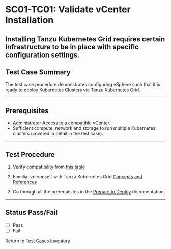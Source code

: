 # SC01-TC01: Validate vCenter Installation

Installing Tanzu Kubernetes Grid requires certain infrastructure to be in place with specific configuration settings.  
---

## Test Case Summary

The test case procedure demonstrates configuring vSphere such that it is ready to deploy Kubernetes Clusters via Tanzu Kubernetes Grid.

---

## Prerequisites

* Administrator Access to a compatible vCenter.
* Sufficient compute, network and storage to run multiple Kubernetes clusters (covered in detail in the test case).

---

## Test Procedure

1. Verify compatibility from [this table](<https://docs.vmware.com/en/VMware-Tanzu-Kubernetes-Grid/1.5/vmware-tanzu-kubernetes-grid-15/GUID-index.html#tanzu-kubernetes-grid-v15-compatibilities-0>)

2. Familiarize oneself with Tanzu Kubernetes Grid [Concepts and References](<https://docs.vmware.com/en/VMware-Tanzu-Kubernetes-Grid/1.5/vmware-tanzu-kubernetes-grid-15/GUID-tkg-concepts.html>)

3.  Go through all the prerequisites in the [Prepare to Deploy](<https://docs.vmware.com/en/VMware-Tanzu-Kubernetes-Grid/1.5/vmware-tanzu-kubernetes-grid-15/GUID-mgmt-clusters-vsphere.html>) documentation.   


---

## Status Pass/Fail

* [  ] Pass
* [  ] Fail

Return to [Test Cases Inventory](../../README.md###Test-Cases-Inventory)
